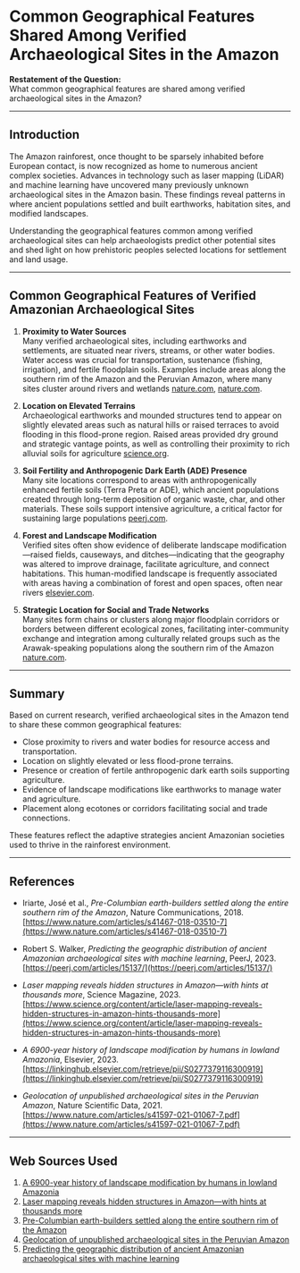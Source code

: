 # Common Geographical Features Shared Among Verified Archaeological Sites in the Amazon

**Restatement of the Question:**  
What common geographical features are shared among verified archaeological sites in the Amazon?

---

## Introduction

The Amazon rainforest, once thought to be sparsely inhabited before European contact, is now recognized as home to numerous ancient complex societies. Advances in technology such as laser mapping (LiDAR) and machine learning have uncovered many previously unknown archaeological sites in the Amazon basin. These findings reveal patterns in where ancient populations settled and built earthworks, habitation sites, and modified landscapes.

Understanding the geographical features common among verified archaeological sites can help archaeologists predict other potential sites and shed light on how prehistoric peoples selected locations for settlement and land usage.

---

## Common Geographical Features of Verified Amazonian Archaeological Sites

1. **Proximity to Water Sources**  
   Many verified archaeological sites, including earthworks and settlements, are situated near rivers, streams, or other water bodies. Water access was crucial for transportation, sustenance (fishing, irrigation), and fertile floodplain soils. Examples include areas along the southern rim of the Amazon and the Peruvian Amazon, where many sites cluster around rivers and wetlands [nature.com](https://www.nature.com/articles/s41467-018-03510-7), [nature.com](https://www.nature.com/articles/s41597-021-01067-7.pdf).

2. **Location on Elevated Terrains**  
   Archaeological earthworks and mounded structures tend to appear on slightly elevated areas such as natural hills or raised terraces to avoid flooding in this flood-prone region. Raised areas provided dry ground and strategic vantage points, as well as controlling their proximity to rich alluvial soils for agriculture [science.org](https://www.science.org/content/article/laser-mapping-reveals-hidden-structures-in-amazon-hints-thousands-more).

3. **Soil Fertility and Anthropogenic Dark Earth (ADE) Presence**  
   Many site locations correspond to areas with anthropogenically enhanced fertile soils (Terra Preta or ADE), which ancient populations created through long-term deposition of organic waste, char, and other materials. These soils support intensive agriculture, a critical factor for sustaining large populations [peerj.com](https://peerj.com/articles/15137/).

4. **Forest and Landscape Modification**  
   Verified sites often show evidence of deliberate landscape modification—raised fields, causeways, and ditches—indicating that the geography was altered to improve drainage, facilitate agriculture, and connect habitations. This human-modified landscape is frequently associated with areas having a combination of forest and open spaces, often near rivers [elsevier.com](https://linkinghub.elsevier.com/retrieve/pii/S0277379116300919).

5. **Strategic Location for Social and Trade Networks**  
   Many sites form chains or clusters along major floodplain corridors or borders between different ecological zones, facilitating inter-community exchange and integration among culturally related groups such as the Arawak-speaking populations along the southern rim of the Amazon [nature.com](https://www.nature.com/articles/s41467-018-03510-7).

---

## Summary

Based on current research, verified archaeological sites in the Amazon tend to share these common geographical features:

- Close proximity to rivers and water bodies for resource access and transportation.
- Location on slightly elevated or less flood-prone terrains.
- Presence or creation of fertile anthropogenic dark earth soils supporting agriculture.
- Evidence of landscape modifications like earthworks to manage water and agriculture.
- Placement along ecotones or corridors facilitating social and trade connections.

These features reflect the adaptive strategies ancient Amazonian societies used to thrive in the rainforest environment.

---

## References

- Iriarte, José et al., *Pre-Columbian earth-builders settled along the entire southern rim of the Amazon*, Nature Communications, 2018. [https://www.nature.com/articles/s41467-018-03510-7](https://www.nature.com/articles/s41467-018-03510-7)

- Robert S. Walker, *Predicting the geographic distribution of ancient Amazonian archaeological sites with machine learning*, PeerJ, 2023. [https://peerj.com/articles/15137/](https://peerj.com/articles/15137/)

- *Laser mapping reveals hidden structures in Amazon—with hints at thousands more*, Science Magazine, 2023. [https://www.science.org/content/article/laser-mapping-reveals-hidden-structures-in-amazon-hints-thousands-more](https://www.science.org/content/article/laser-mapping-reveals-hidden-structures-in-amazon-hints-thousands-more)

- *A 6900-year history of landscape modification by humans in lowland Amazonia*, Elsevier, 2023. [https://linkinghub.elsevier.com/retrieve/pii/S0277379116300919](https://linkinghub.elsevier.com/retrieve/pii/S0277379116300919)

- *Geolocation of unpublished archaeological sites in the Peruvian Amazon*, Nature Scientific Data, 2021. [https://www.nature.com/articles/s41597-021-01067-7.pdf](https://www.nature.com/articles/s41597-021-01067-7.pdf)

---
## Web Sources Used

1. [A 6900-year history of landscape modification by humans in lowland Amazonia](https://linkinghub.elsevier.com/retrieve/pii/S0277379116300919)
2. [Laser mapping reveals hidden structures in Amazon—with hints at thousands more](https://www.science.org/content/article/laser-mapping-reveals-hidden-structures-in-amazon-hints-thousands-more)
3. [Pre-Columbian earth-builders settled along the entire southern rim of the Amazon](https://www.nature.com/articles/s41467-018-03510-7)
4. [Geolocation of unpublished archaeological sites in the Peruvian Amazon](https://www.nature.com/articles/s41597-021-01067-7.pdf)
5. [Predicting the geographic distribution of ancient Amazonian archaeological sites with machine learning](https://peerj.com/articles/15137/)
